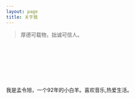```yaml
---
layout: page
title: 关于我 
---
```


> 厚德可载物，拙诚可信人。

 <br><br><br><br><br><br>

我是孟令旭，一个92年的小白羊。喜欢音乐,热爱生活。





